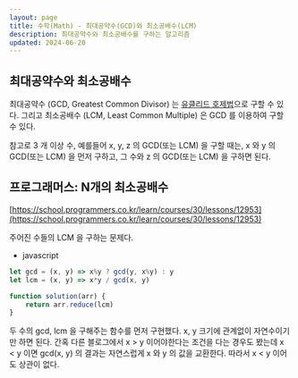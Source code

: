```yaml
---
layout: page
title: 수학(Math) - 최대공약수(GCD)와 최소공배수(LCM)
description: 최대공약수와 최소공배수를 구하는 알고리즘
updated: 2024-06-20
---
```


## 최대공약수와 최소공배수

최대공약수 (GCD, Greatest Common Divisor) 는 [유클리드 호제법](https://namu.wiki/w/%EC%9C%A0%ED%81%B4%EB%A6%AC%EB%93%9C%20%ED%98%B8%EC%A0%9C%EB%B2%95)으로 구할 수 있다. 그리고 최소공배수 (LCM, Least Common Multiple) 은 GCD 를 이용하여 구할 수 있다.

참고로 3 개 이상 수, 예를들어 x, y, z 의 GCD(또는 LCM) 을 구할 때는, x 와 y 의 GCD(또는 LCM) 을 먼저 구하고, 그 수와 z 의 GCD(또는 LCM) 을 구하면 된다. 

## 프로그래머스: N개의 최소공배수

[https://school.programmers.co.kr/learn/courses/30/lessons/12953](https://school.programmers.co.kr/learn/courses/30/lessons/12953)

주어진 수들의 LCM 을 구하는 문제다.

- javascript
```js
let gcd = (x, y) => x%y ? gcd(y, x%y) : y
let lcm = (x, y) => x*y / gcd(x, y)

function solution(arr) {
    return arr.reduce(lcm)
}
```

두 수의 gcd, lcm 을 구해주는 함수를 먼저 구현했다. x, y 크기에 관계없이 자연수이기만 하면 된다. 간혹 다른 블로그에서 x > y 이어야한다는 조건을 다는 경우도 봤는데 x < y 이면 gcd(x, y) 의 결과는 자연스럽게 x 와 y 의 값을 교환한다. 따라서 x < y 이어도 상관이 없다.